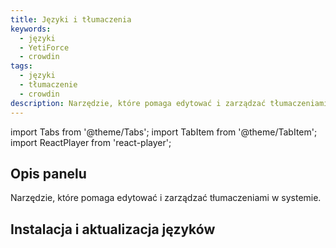 ```yaml
---
title: Języki i tłumaczenia
keywords:
  - języki
  - YetiForce
  - crowdin
tags:
  - języki
  - tłumaczenie
  - crowdin
description: Narzędzie, które pomaga edytować i zarządzać tłumaczeniami w systemie.
---
```


import Tabs from '@theme/Tabs';
import TabItem from '@theme/TabItem';
import ReactPlayer from 'react-player';

## Opis panelu

Narzędzie, które pomaga edytować i zarządzać tłumaczeniami w systemie.

## Instalacja i aktualizacja języków

<Tabs groupId="Language installation and update">
    <TabItem value="youtube" label="🎬 YouTube">
        <ReactPlayer
            url="https://www.youtube.com/watch?v=55xh8UaLp7I"
            width="100%"
            height="500px"
            controls={true}
        />
    </TabItem>
    <TabItem value="yetiforce" label="🎥 YetiForce TV">
        <ReactPlayer url="/video/language-installation-update.mp4" width="100%" height="500px" controls={true} />
    </TabItem>
</Tabs>
